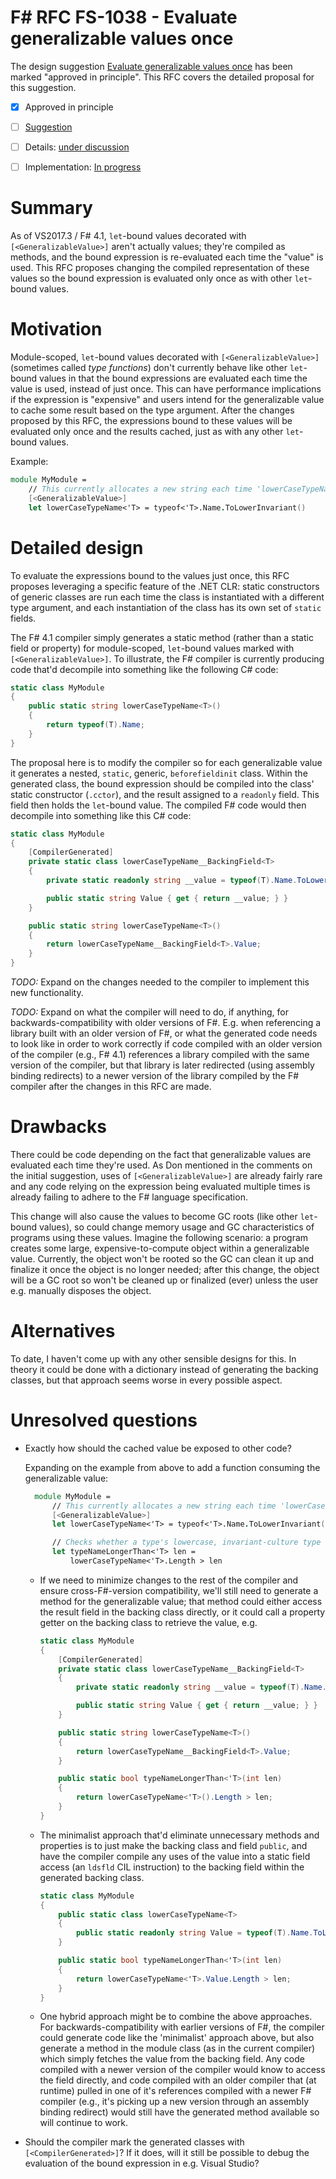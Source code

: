 # F# RFC FS-1038 - Evaluate generalizable values once

The design suggestion [Evaluate generalizable values once](https://github.com/fsharp/fslang-suggestions/issues/602) has been marked "approved in principle".
This RFC covers the detailed proposal for this suggestion.

* [x] Approved in principle
* [ ] [Suggestion](https://github.com/fsharp/fslang-suggestions/issues/602)
* [ ] Details: [under discussion](https://github.com/fsharp/fslang-design/issues/222)
* [ ] Implementation: [In progress](https://github.com/dotnet/fsharp/pull/FILL-ME-IN)


# Summary
[summary]: #summary

As of VS2017.3 / F# 4.1, ``let``-bound values decorated with ``[<GeneralizableValue>]`` aren't actually values; they're compiled as
methods, and the bound expression is re-evaluated each time the "value" is used. This RFC proposes changing the compiled
representation of these values so the bound expression is evaluated only once as with other ``let``-bound values.

# Motivation
[motivation]: #motivation

Module-scoped, ``let``-bound values decorated with ``[<GeneralizableValue>]`` (sometimes called _type functions_) don't currently
behave like other ``let``-bound values in that the bound expressions are evaluated each time the value is used, instead of just
once. This can have performance implications if the expression is "expensive" and users intend for the generalizable value to cache
some result based on the type argument. After the changes proposed by this RFC, the expressions bound to these values will be
evaluated only once and the results cached, just as with any other ``let``-bound values.

Example:

```fsharp
module MyModule =
    // This currently allocates a new string each time 'lowerCaseTypeName' is used.
    [<GeneralizableValue>]
    let lowerCaseTypeName<'T> = typeof<'T>.Name.ToLowerInvariant()
```

# Detailed design
[design]: #detailed-design

To evaluate the expressions bound to the values just once, this RFC proposes leveraging a specific feature of the .NET CLR:
static constructors of generic classes are run each time the class is instantiated with a different type argument, and each
instantiation of the class has its own set of ``static`` fields.

The F# 4.1 compiler simply generates a static method (rather than a static field or property) for module-scoped, ``let``-bound
values marked with ``[<GeneralizableValue>]``. To illustrate, the F# compiler is currently producing code that'd decompile into
something like the following C# code:

```csharp
static class MyModule
{
    public static string lowerCaseTypeName<T>()
    {
        return typeof(T).Name;
    }
}
```

The proposal here is to modify the compiler so for each generalizable value it generates a nested, ``static``, generic,
``beforefieldinit`` class. Within the generated class, the bound expression should be compiled into the class' static constructor
(``.cctor``), and the result assigned to a ``readonly`` field. This field then holds the ``let``-bound value. The compiled F#
code would then decompile into something like this C# code:

```csharp
static class MyModule
{
    [CompilerGenerated]
    private static class lowerCaseTypeName__BackingField<T>
    {
        private static readonly string __value = typeof(T).Name.ToLowerInvariant();

        public static string Value { get { return __value; } }
    }

    public static string lowerCaseTypeName<T>()
    {
        return lowerCaseTypeName__BackingField<T>.Value;
    }
}
```

*TODO:* Expand on the changes needed to the compiler to implement this new functionality.

*TODO:* Expand on what the compiler will need to do, if anything, for backwards-compatibility with older versions of F#. E.g. when
referencing a library built with an older version of F#, or what the generated code needs to look like in order to work correctly
if code compiled with an older version of the compiler (e.g., F# 4.1) references a library compiled with the same version of the
compiler, but that library is later redirected (using assembly binding redirects) to a newer version of the library compiled by
the F# compiler after the changes in this RFC are made.

# Drawbacks
[drawbacks]: #drawbacks

There could be code depending on the fact that generalizable values are evaluated each time they're used. As Don mentioned in the
comments on the initial suggestion, uses of ``[<GeneralizableValue>]`` are already fairly rare and any code relying on the
expression being evaluated multiple times is already failing to adhere to the F# language specification.

This change will also cause the values to become GC roots (like other ``let``-bound values), so could change memory usage and GC
characteristics of programs using these values. Imagine the following scenario: a program creates some large, expensive-to-compute
object within a generalizable value. Currently, the object won't be rooted so the GC can clean it up and finalize it once the object
is no longer needed; after this change, the object will be a GC root so won't be cleaned up or finalized (ever) unless the user
e.g. manually disposes the object.

# Alternatives
[alternatives]: #alternatives

To date, I haven't come up with any other sensible designs for this. In theory it could be done with a dictionary instead of
generating the backing classes, but that approach seems worse in every possible aspect.

# Unresolved questions
[unresolved]: #unresolved-questions

* Exactly how should the cached value be exposed to other code?

  Expanding on the example from above to add a function consuming the generalizable value:

  ```fsharp
    module MyModule =
        // This currently allocates a new string each time 'lowerCaseTypeName' is used.
        [<GeneralizableValue>]
        let lowerCaseTypeName<'T> = typeof<'T>.Name.ToLowerInvariant()

        // Checks whether a type's lowercase, invariant-culture type name is longer than a specified length.
        let typeNameLongerThan<'T> len =
            lowerCaseTypeName<'T>.Length > len
    ```

  * If we need to minimize changes to the rest of the compiler and ensure cross-F#-version compatibility, we'll still need to
    generate a method for the generalizable value; that method could either access the result field in the backing class directly,
    or it could call a property getter on the backing class to retrieve the value, e.g.

    ```csharp
    static class MyModule
    {
        [CompilerGenerated]
        private static class lowerCaseTypeName__BackingField<T>
        {
            private static readonly string __value = typeof(T).Name.ToLowerInvariant();

            public static string Value { get { return __value; } }
        }

        public static string lowerCaseTypeName<T>()
        {
            return lowerCaseTypeName__BackingField<T>.Value;
        }

        public static bool typeNameLongerThan<'T>(int len)
        {
            return lowerCaseTypeName<'T>().Length > len;
        }
    }
    ```

  * The minimalist approach that'd eliminate unnecessary methods and properties is to just make the backing class and field
    ``public``, and have the compiler compile any uses of the value into a static field access (an ``ldsfld`` CIL instruction) to
    the backing field within the generated backing class.

    ```csharp
    static class MyModule
    {
        public static class lowerCaseTypeName<T>
        {
            public static readonly string Value = typeof(T).Name.ToLowerInvariant();
        }

        public static bool typeNameLongerThan<'T>(int len)
        {
            return lowerCaseTypeName<'T>.Value.Length > len;
        }
    }
    ```

  * One hybrid approach might be to combine the above approaches. For backwards-compatibility with earlier versions of F#, the
    compiler could generate code like the 'minimalist' approach above, but also generate a method in the module class (as in the
    current compiler) which simply fetches the value from the backing field. Any code compiled with a newer version of the compiler
    would know to access the field directly, and code compiled with an older compiler that (at runtime) pulled in one of it's
    references compiled with a newer F# compiler (e.g., it's picking up a new version through an assembly binding redirect)
    would still have the generated method available so will continue to work.


* Should the compiler mark the generated classes with ``[<CompilerGenerated>]``? If it does, will it still be possible to debug the
  evaluation of the bound expression in e.g. Visual Studio?

